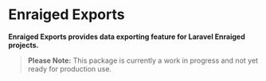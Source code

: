 # Enraiged Exports

**Enraiged Exports provides data exporting feature for Laravel Enraiged projects.**

> **Please Note:** This package is currently a work in progress and not yet ready for production use.
